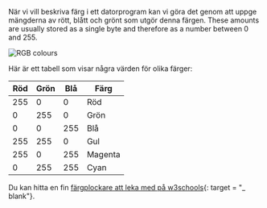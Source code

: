 När vi vill beskriva färg i ett datorprogram kan vi göra det genom att uppge mängderna av rött, blått och grönt som utgör denna färgen. These amounts are usually stored as a single byte and therefore as a number between 0 and 255.

![RGB colours](images/RGB.gif)

Här är ett tabell som visar några värden för olika färger:

| Röd | Grön | Blå | Färg    |
| --- | ---- | --- | ------- |
| 255 | 0    | 0   | Röd     |
| 0   | 255  | 0   | Grön    |
| 0   | 0    | 255 | Blå     |
| 255 | 255  | 0   | Gul     |
| 255 | 0    | 255 | Magenta |
| 0   | 255  | 255 | Cyan    |

Du kan hitta en fin [färgplockare att leka med på w3schools](https://www.w3schools.com/colors/colors_rgb.asp){: target = "_ blank"}.